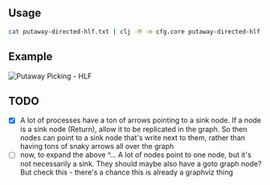 ## Usage

```sh
cat putaway-directed-hlf.txt | clj -M -m cfg.core putaway-directed-hlf.jpg
```

## Example

![Putaway Picking - HLF](out/putaway-picking-hlf.jpg)

## TODO

- [X] A lot of processes have a ton of arrows pointing to a sink node. If a node is a sink node (Return), allow it to be replicated in the graph. So then nodes can point to a sink node that's write next to them, rather than having tons of snaky arrows all over the graph
- [ ] now, to expand the above ^... A lot of nodes point to one node, but it's not necessarily a sink. They should maybe also have a goto graph node? But check this - there's a chance this is already a graphviz thing
